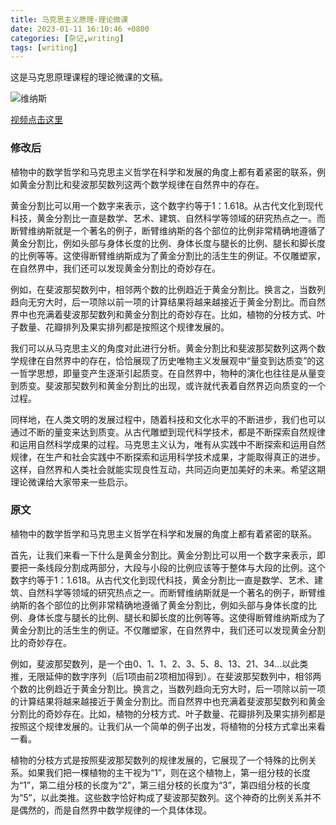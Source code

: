 ```yaml
---
title: 马克思主义原理-理论微课
date: 2023-01-11 16:10:46 +0800
categories: [杂记,writing]
tags: [writing]
---
```

 
这是马克思原理课程的理论微课的文稿。

![维纳斯]({{site.baseurl}}/img-post/维纳斯.png)

[视频点击这里]({{site.baseurl}}/files/Wendell_理论微课.mp4)

### 修改后
植物中的数学哲学和马克思主义哲学在科学和发展的角度上都有着紧密的联系，例如黄金分割比和斐波那契数列这两个数学规律在自然界中的存在。

黄金分割比可以用一个数字来表示，这个数字约等于1：1.618。从古代文化到现代科技，黄金分割比一直是数学、艺术、建筑、自然科学等领域的研究热点之一。而断臂维纳斯就是一个著名的例子，断臂维纳斯的各个部位的比例非常精确地遵循了黄金分割比，例如头部与身体长度的比例、身体长度与腿长的比例、腿长和脚长度的比例等等。这使得断臂维纳斯成为了黄金分割比的活生生的例证。不仅雕塑家，在自然界中，我们还可以发现黄金分割比的奇妙存在。

例如，在斐波那契数列中，相邻两个数的比例趋近于黄金分割比。换言之，当数列趋向无穷大时，后一项除以前一项的计算结果将越来越接近于黄金分割比。而自然界中也充满着斐波那契数列和黄金分割比的奇妙存在。比如，植物的分枝方式、叶子数量、花瓣排列及果实排列都是按照这个规律发展的。

我们可以从马克思主义的角度对此进行分析。黄金分割比和斐波那契数列这两个数学规律在自然界中的存在，恰恰展现了历史唯物主义发展观中“量变到达质变”的这一哲学思想，即量变产生逐渐引起质变。在自然界中，物种的演化也往往是从量变到质变。斐波那契数列和黄金分割比的出现，或许就代表着自然界迈向质变的一个过程。

同样地，在人类文明的发展过程中，随着科技和文化水平的不断进步，我们也可以通过不断的量变来达到质变。从古代雕塑到现代科学技术，都是不断探索自然规律和运用自然科学成果的过程。马克思主义认为，唯有从实践中不断探索和运用自然规律，在生产和社会实践中不断探索和运用科学技术成果，才能取得真正的进步。这样，自然界和人类社会就能实现良性互动，共同迈向更加美好的未来。希望这期理论微课给大家带来一些启示。

### 原文
植物中的数学哲学和马克思主义哲学在科学和发展的角度上都有着紧密的联系。

首先，让我们来看一下什么是黄金分割比。黄金分割比可以用一个数字来表示，即要把一条线段分割成两部分，大段与小段的比例应该等于整体与大段的比例。这个数字约等于1：1.618。从古代文化到现代科技，黄金分割比一直是数学、艺术、建筑、自然科学等领域的研究热点之一。而断臂维纳斯就是一个著名的例子，断臂维纳斯的各个部位的比例非常精确地遵循了黄金分割比，例如头部与身体长度的比例、身体长度与腿长的比例、腿长和脚长度的比例等等。这使得断臂维纳斯成为了黄金分割比的活生生的例证。不仅雕塑家，在自然界中，我们还可以发现黄金分割比的奇妙存在。

例如，斐波那契数列，是一个由0、1、1、2、3、5、8、13、21、34…以此类推，无限延伸的数字序列（后1项由前2项相加得到）。在斐波那契数列中，相邻两个数的比例趋近于黄金分割比。换言之，当数列趋向无穷大时，后一项除以前一项的计算结果将越来越接近于黄金分割比。而自然界中也充满着斐波那契数列和黄金分割比的奇妙存在。比如，植物的分枝方式、叶子数量、花瓣排列及果实排列都是按照这个规律发展的。让我们从一个简单的例子出发，将植物的分枝方式拿出来看一看。

植物的分枝方式是按照斐波那契数列的规律发展的，它展现了一个特殊的比例关系。如果我们把一棵植物的主干视为“1”，则在这个植物上，第一组分枝的长度为“1”，第二组分枝的长度为“2”，第三组分枝的长度为“3”，第四组分枝的长度为“5”，以此类推。这些数字恰好构成了斐波那契数列。这个神奇的比例关系并不是偶然的，而是自然界中数学规律的一个具体体现。
